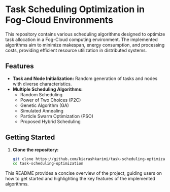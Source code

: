 # Task Scheduling Optimization in Fog-Cloud Environments

This repository contains various scheduling algorithms designed to optimize task allocation in a Fog-Cloud computing environment. The implemented algorithms aim to minimize makespan, energy consumption, and processing costs, providing efficient resource utilization in distributed systems.

## Features

- **Task and Node Initialization:** Random generation of tasks and nodes with diverse characteristics.
- **Multiple Scheduling Algorithms:** 
  - Random Scheduling
  - Power of Two Choices (P2C)
  - Genetic Algorithm (GA)
  - Simulated Annealing
  - Particle Swarm Optimization (PSO)
  - Proposed Hybrid Scheduling

## Getting Started

1. **Clone the repository:**

   ```bash
   git clone https://github.com/kiarashkarimi/task-scheduling-optimization.git
   cd task-scheduling-optimization
   ```
   
This README provides a concise overview of the project, guiding users on how to get started and highlighting the key features of the implemented algorithms.

